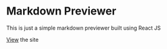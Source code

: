 # Markdown Previewer

This is just a simple markdown previewer built using React JS

[View](https://markdown-previewer.anvinc.repl.co/) the site
